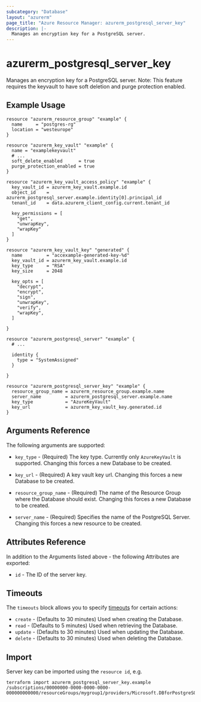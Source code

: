 ```yaml
---
subcategory: "Database"
layout: "azurerm"
page_title: "Azure Resource Manager: azurerm_postgresql_server_key"
description: |-
  Manages an encryption key for a PostgreSQL server.
---
```


# azurerm_postgresql_server_key

Manages an encryption key for a PostgreSQL server.
Note: This feature requires the keyvault to have soft deletion and purge protection enabled.

## Example Usage

```hcl
resource "azurerm_resource_group" "example" {
  name     = "postgres-rg"
  location = "westeurope"
}

resource "azurerm_key_vault" "example" {
  name = "examplekeyvault"
  # ...  
  soft_delete_enabled      = true
  purge_protection_enabled = true
}

resource "azurerm_key_vault_access_policy" "example" {
  key_vault_id = azurerm_key_vault.example.id
  object_id    = azurerm_postgresql_server.example.identity[0].principal_id
  tenant_id    = data.azurerm_client_config.current.tenant_id

  key_permissions = [
    "get",
    "unwrapKey",
    "wrapKey"
  ]
}

resource "azurerm_key_vault_key" "generated" {
  name         = "accexample-generated-key-%d"
  key_vault_id = azurerm_key_vault.example.id
  key_type     = "RSA"
  key_size     = 2048

  key_opts = [
    "decrypt",
    "encrypt",
    "sign",
    "unwrapKey",
    "verify",
    "wrapKey",
  ]

}

resource "azurerm_postgresql_server" "example" {
  # ...

  identity {
    type = "SystemAssigned"
  }

}

resource "azurerm_postgresql_server_key" "example" {
  resource_group_name = azurerm_resource_group.example.name
  server_name         = azurerm_postgresql_server.example.name
  key_type            = "AzureKeyVault"
  key_url             = azurerm_key_vault_key.generated.id
}
```

## Arguments Reference

The following arguments are supported:

* `key_type` - (Required) The key type. Currently only `AzureKeyVault` is supported. Changing this forces a new Database to be created.

* `key_url` - (Required) A key vault key url. Changing this forces a new Database to be created.

* `resource_group_name` - (Required) The name of the Resource Group where the Database should exist. Changing this forces a new Database to be created.

* `server_name` - (Required) Specifies the name of the PostgreSQL Server. Changing this forces a new resource to be created.

## Attributes Reference

In addition to the Arguments listed above - the following Attributes are exported: 

* `id` - The ID of the server key.

## Timeouts

The `timeouts` block allows you to specify [timeouts](https://www.terraform.io/docs/configuration/resources.html#timeouts) for certain actions:

* `create` - (Defaults to 30 minutes) Used when creating the Database.
* `read` - (Defaults to 5 minutes) Used when retrieving the Database.
* `update` - (Defaults to 30 minutes) Used when updating the Database.
* `delete` - (Defaults to 30 minutes) Used when deleting the Database.

## Import

Server key can be imported using the `resource id`, e.g.

```shell
terraform import azurerm_postgresql_server_key.example /subscriptions/00000000-0000-0000-0000-000000000000/resourceGroups/mygroup1/providers/Microsoft.DBforPostgreSQL/servers/server1/keys/key1
```
